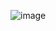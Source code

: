 ![image](https://user-images.githubusercontent.com/32337775/202372281-0028a054-f2fb-458f-a5e4-47bd8aa5e7cb.png)
